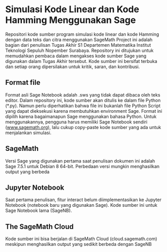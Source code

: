 # Simulasi Kode Linear dan Kode Hamming Menggunakan Sage
Repositori kode sumber program simulasi kode linear dan kode Hamming dengan data teks dan citra menggunakan SageMath
Project ini adalah bagian dari penulisan Tugas Akhir S1 Departemen Matematika Institut Teknologi Sepuluh Nopember Surabaya. Repository ini ditujukan untuk memudahkan pembaca dalam mengakses kode sumber Sage yang digunakan dalam Tugas Akhir tersebut. Kode sumber ini bersifat terbuka dan setiap orang dipersilakan untuk kritik, saran, dan kontribusi.
## Format file
Format asli Sage Notebook adalah .sws yang tidak dapat dibaca oleh teks editor. Dalam repository ini, kode sumber akan ditulis ke dalam file Python (*.py). Namun perlu diperhatikan bahwa file ini bukanlah file Python Script yang dapat dieksekusi karena membutuhkan environment Sage. Format ini dipilih karena bagaimanapun Sage menggunakan bahasa Python. Untuk menggunakannya, pengguna harus memiliki Sage Notebook sendiri (www.sagemath.org), lalu cukup copy-paste kode sumber yang ada untuk menjalankan simulasi.
## SageMath
Versi Sage yang digunakan pertama saat penulisan dokumen ini adalah Sage 7.5.1 untuk Debian 8 64-bit. Perbedaan versi mungkin menghasilkan output yang berbeda
## Jupyter Notebook
Saat pertama penulisan, fitur interact belum diimplementasikan ke Jupyter Notebook (notebook baru yang digunakan Sage). Kode sumber ini untuk Sage Notebook lama (SageNB).
## The SageMath Cloud
Kode sumber ini bisa berjalan di SageMath Cloud (cloud.sagemath.com) meskipun menghasilkan output yang sedikit berbeda dengan SageNB
